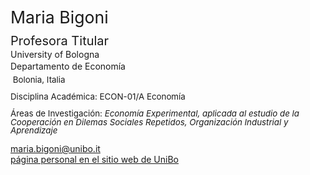 <span class="indented" style="font-size: 20pt; color: var(--global-theme-color); display: block; line-height: 1; margin-bottom: 10pt;"> Maria Bigoni </span>

<span class="indented" style="font-size: 15pt; display: block; line-height: 1; margin-bottom: 4pt;"> Profesora Titular </span>
<span class="indented" style="display: block; line-height: 1; margin-bottom: 4pt;"> University of Bologna </span> 
<span class="indented" style="display: block; line-height: 1; margin-bottom: 6pt;"> Departamento de Economía </span>
<span class="indented" style="font-size: 10pt; display: block; line-height: 1; margin-bottom: 10pt;"> <i class="fa-solid fa-location-dot"></i> &nbsp;Bolonia, Italia</span>
<span class="indented" style="font-size: 10pt; display: block; line-height: 1; margin-bottom: 4pt;"> Disciplina Académica: ECON-01/A Economía </span>

<span class="indented" style="font-size: 10pt; display: block; line-height: 1; margin-bottom: 4pt;"> Áreas de Investigación: <i> Economía Experimental, aplicada al estudio de la Cooperación en Dilemas Sociales Repetidos, Organización Industrial y Aprendizaje </i></p>

<div class="icon-link indented">
  <i class="fa-solid fa-envelope fa-fw"></i>
  <a href="mailto:maria.bigoni@unibo.it">maria.bigoni@unibo.it</a>
</div>

<div class="icon-link indented">
  <i class="fa-solid fa-building-columns fa-fw"></i>
  <a href="https://www.unibo.it/sitoweb/maria.bigoni/en">página personal en el sitio web de UniBo</a>
</div>
